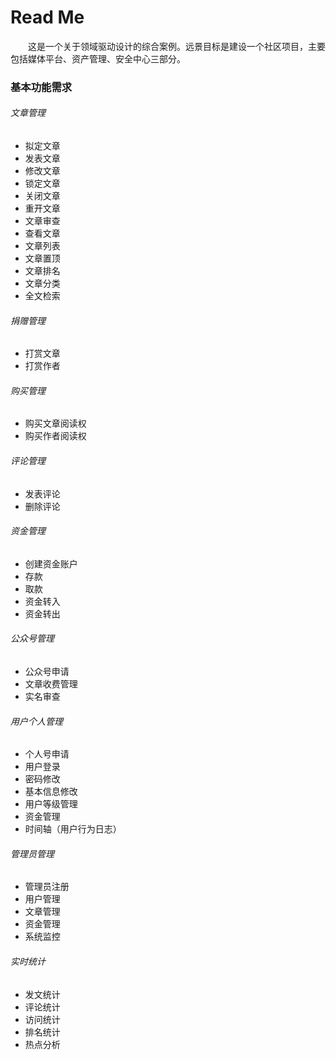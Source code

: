 # Read Me
&emsp;&emsp;这是一个关于领域驱动设计的综合案例。远景目标是建设一个社区项目，主要包括媒体平台、资产管理、安全中心三部分。  
### 基本功能需求  
###### 文章管理  
- 拟定文章  
- 发表文章  
- 修改文章  
- 锁定文章  
- 关闭文章  
- 重开文章
- 文章审查
- 查看文章
- 文章列表
- 文章置顶
- 文章排名
- 文章分类
- 全文检索
###### 捐赠管理 
- 打赏文章
- 打赏作者
###### 购买管理
- 购买文章阅读权
- 购买作者阅读权
###### 评论管理  
- 发表评论  
- 删除评论  
###### 资金管理
- 创建资金账户
- 存款
- 取款
- 资金转入
- 资金转出
###### 公众号管理
- 公众号申请
- 文章收费管理
- 实名审查
###### 用户个人管理  
- 个人号申请
- 用户登录
- 密码修改
- 基本信息修改
- 用户等级管理
- 资金管理
- 时间轴（用户行为日志）
###### 管理员管理
- 管理员注册
- 用户管理
- 文章管理
- 资金管理
- 系统监控
###### 实时统计  
- 发文统计  
- 评论统计  
- 访问统计
- 排名统计  
- 热点分析